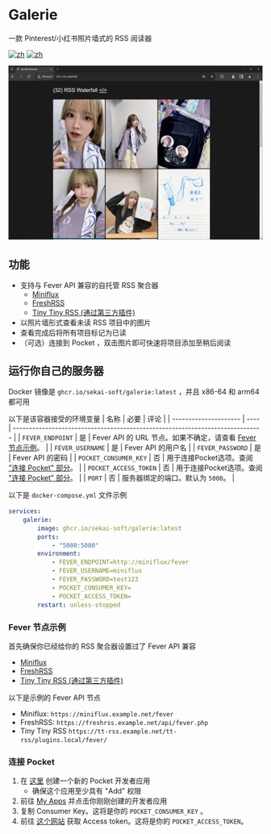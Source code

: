 # Galerie
一款 Pinterest/小红书照片墙式的 RSS 阅读器

[![zh](https://img.shields.io/badge/docker-amd64-orange)](https://github.com/sekai-soft/galerie/pkgs/container/galerie)
[![zh](https://img.shields.io/badge/docker-arm64-teal)](https://github.com/sekai-soft/galerie/pkgs/container/galerie)

<img src="./screenshot.png" alt="程序截图" width="768"/>

## 功能
* 支持与 Fever API 兼容的自托管 RSS 聚合器
    * [Miniflux](https://miniflux.app/docs/fever.html)
    * [FreshRSS](https://freshrss.github.io/FreshRSS/en/users/06_Mobile_access.html)
    * [Tiny Tiny RSS (通过第三方插件)](https://github.com/DigitalDJ/tinytinyrss-fever-plugin)
* 以照片墙形式查看未读 RSS 项目中的图片
* 查看完成后将所有项目标记为已读
* （可选）连接到 Pocket ，双击图片即可快速将项目添加至稍后阅读

## 运行你自己的服务器
Docker 镜像是 `ghcr.io/sekai-soft/galerie:latest` ，并且 x86-64 和 arm64 都可用

以下是该容器接受的环境变量
| 名称                  | 必要 | 评论                                                                          |
| --------------------- | ---- | ----------------------------------------------------------------------------- |
| `FEVER_ENDPOINT`      | 是   | Fever API 的 URL 节点。如果不确定，请查看 [Fever 节点示例](#fever-节点示例)。 |
| `FEVER_USERNAME`      | 是   | Fever API 的用户名                                                            |
| `FEVER_PASSWORD`      | 是   | Fever API 的密码                                                              |
| `POCKET_CONSUMER_KEY` | 否   | 用于连接Pocket选项。查阅 ["连接 Pocket" 部分](#连接-pocket)。                 |
| `POCKET_ACCESS_TOKEN` | 否   | 用于连接Pocket选项。查阅 ["连接 Pocket" 部分](#连接-pocket)。                 |
| `PORT`                | 否   | 服务器绑定的端口。默认为 `5000`。                                             |

以下是 `docker-compose.yml` 文件示例
```yml
services:
    galerie:
        image: ghcr.io/sekai-soft/galerie:latest
        ports:
            - "5000:5000"
        environment:
            - FEVER_ENDPOINT=http://miniflux/fever
            - FEVER_USERNAME=miniflux
            - FEVER_PASSWORD=test123
            - POCKET_CONSUMER_KEY=
            - POCKET_ACCESS_TOKEN=
        restart: unless-stopped
```

### Fever 节点示例
首先确保你已经给你的 RSS 聚合器设置过了 Fever API 兼容

* [Miniflux](https://miniflux.app/docs/fever.html)
* [FreshRSS](https://freshrss.github.io/FreshRSS/en/users/06_Mobile_access.html)
* [Tiny Tiny RSS (通过第三方插件)](https://github.com/DigitalDJ/tinytinyrss-fever-plugin)

以下是示例的 Fever API 节点
* Miniflux: `https://miniflux.example.net/fever`
* FreshRSS: `https://freshrss.example.net/api/fever.php`
* Tiny Tiny RSS `https://tt-rss.example.net/tt-rss/plugins.local/fever/`

### 连接 Pocket
1. 在 [这里](https://getpocket.com/developer/apps/new) 创建一个新的 Pocket 开发者应用
    * 确保这个应用至少具有 "Add" 权限
2. 前往 [My Apps](https://getpocket.com/developer/apps/) 并点击你刚刚创建的开发者应用
3. 复制 Consumer Key。这将是你的 `POCKET_CONSUMER_KEY` 。
4. 前往 [这个网站](https://reader.fxneumann.de/plugins/oneclickpocket/auth.php) 获取 Access token。这将是你的 `POCKET_ACCESS_TOKEN`。
